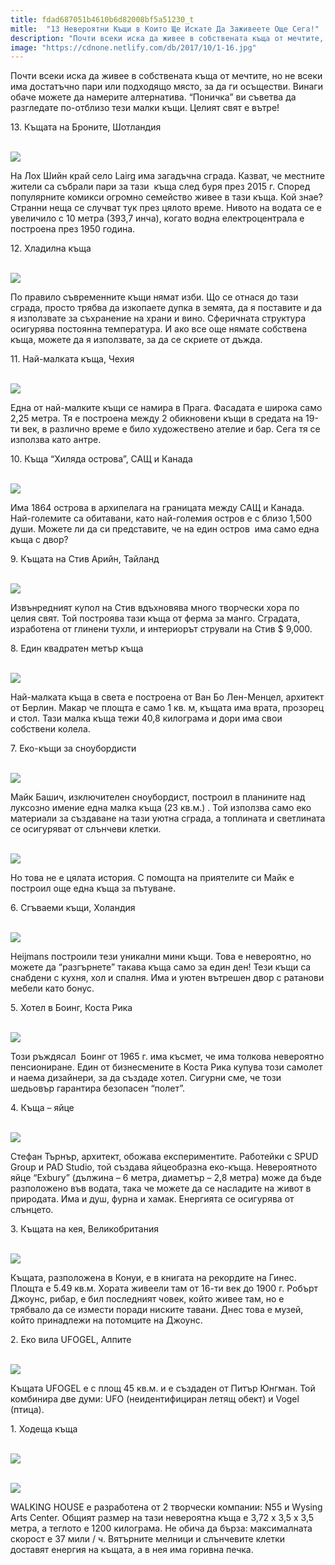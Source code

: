 ```yaml
---
title: fdad687051b4610b6d82008bf5a51230_t
mitle:  "13 Невероятни Къщи в Които Ще Искате Да Заживеете Още Сега!"
description: "Почти всеки иска да живее в собствената къща от мечтите, но не всеки има достатъчно пари или подходящо място, за да ги осъществи. Винаги обаче можете да намерите алт�"
image: "https://cdnone.netlify.com/db/2017/10/1-16.jpg"
---
```


 <p>Почти всеки иска да живее в собствената къща от мечтите, но не всеки има достатъчно пари или подходящо място, за да ги осъществи. Винаги обаче можете да намерите алтернатива. “Поничка” ви съветва да разгледате по-отблизо тези малки къщи. Целият свят е вътре!</p>      <p>13. Къщата на Броните, Шотландия</p> <p> <br/><img src="https://cdnone.netlify.com/db/2017/10/1-16.jpg"/><br/></p> <p>На Лох Шийн край село Lairg има загадъчна сграда. Казват, че местните жители са събрали пари за тази  къща след буря през 2015 г. Според популярните комикси огромно семейство живее в тази къща. Кой знае? Странни неща се случват тук през цялото време. Нивото на водата се е увеличило с 10 метра (393,7 инча), когато водна електроцентрала е построена през 1950 година.</p>      <p>12. Хладилна къща</p> <p> <br/><img src="https://cdnone.netlify.com/db/2017/10/2-16.jpg"/><br/></p> <p>По правило съвременните къщи нямат изби. Що се отнася до тази сграда, просто трябва да изкопаете дупка в земята, да я поставите и да я използвате за съхранение на храни и вино. Сферичната структура осигурява постоянна температура. И ако все още нямате собствена къща, можете да я използвате, за да се скриете от дъжда.</p> <p>11. Най-малката къща, Чехия</p>      <p> <br/><img src="https://cdnone.netlify.com/db/2017/10/3-16.jpg"/><br/></p> <p>Една от най-малките къщи се намира в Прага. Фасадата е широка само 2,25 метра. Тя е построена между 2 обикновени къщи в средата на 19-ти век, в различно време е било художествено ателие и бар. Сега тя се използва като антре.</p> <p>10. Къща “Хиляда острова”, САЩ и Канада</p> <p> <br/><img src="https://cdnone.netlify.com/db/2017/10/4-17.jpg"/><br/></p> <p>Има 1864 острова в архипелага на границата между САЩ и Канада. Най-големите са обитавани, като най-големия остров е с близо 1,500 души. Можете ли да си представите, че на един остров  има само една къща с двор?</p> <p>9. Къщата на Стив Арийн, Тайланд</p>      <p> <br/><img src="https://cdnone.netlify.com/db/2017/10/5-13.jpg"/><br/></p> <p>Извънредният купол на Стив вдъхновява много творчески хора по целия свят. Той построява тази къща от ферма за манго. Сградата, изработена от глинени тухли, и интериорът стрували на Стив $ 9,000.</p> <p>8. Един квадратен метър къща</p> <p> <br/><img src="https://cdnone.netlify.com/db/2017/10/6-14.jpg"/><br/></p>      <p>Най-малката къща в света е построена от Ван Бо Лен-Менцел, архитект от Берлин. Макар че площта е само 1 кв. м, къщата има врата, прозорец и стол. Тази малка къща тежи 40,8 килограма и дори има свои собствени колела.</p> <p>7. Еко-къщи за сноубордисти</p> <p> <br/><img src="https://cdnone.netlify.com/db/2017/10/7-14.jpg"/><br/></p> <p>Майк Башич, изключителен сноубордист, построил в планините над луксозно имение една малка къща (23 кв.м.) . Той използва само еко материали за създаване на тази уютна сграда, а топлината и светлината се осигуряват от слънчеви клетки.</p> <p> <br/><img src="https://cdnone.netlify.com/db/2017/10/8-15.jpg"/><br/></p> <p>Но това не е цялата история. С помощта на приятелите си Майк е построил още една къща за пътуване.</p> <p>6. Сгъваеми къщи, Холандия</p> <p> <br/><img src="https://cdnone.netlify.com/db/2017/10/9-12.jpg"/><br/></p> <p>Heijmans построили тези уникални мини къщи. Това е невероятно, но можете да “разгърнете” такава къща само за един ден! Тези къщи са снабдени с кухня, хол и спалня. Има и уютен вътрешен двор с ратанови мебели като бонус.</p> <p>5. Хотел в Боинг, Коста Рика</p> <p> <br/><img src="https://cdnone.netlify.com/db/2017/10/10-14.jpg"/><br/></p> <p>Този ръждясал  Боинг от 1965 г. има късмет, че има толкова невероятно пенсиониране. Един от бизнесмените в Коста Рика купува този самолет и наема дизайнери, за да създаде хотел. Сигурни сме, че този шедьовър гарантира безопасен “полет”.</p> <p>4. Къща – яйце</p> <p> <br/><img src="https://cdnone.netlify.com/db/2017/10/11-10.jpg"/><br/></p> <p>Стефан Търнър, архитект, обожава експериментите. Работейки с SPUD Group и PAD Studio, той създава яйцеобразна еко-къща. Невероятното яйце “Exbury” (дължина – 6 метра, диаметър – 2,8 метра) може да бъде разположено във водата, така че можете да се насладите на живот в природата. Има и душ, фурна и хамак. Енергията се осигурява от слънцето.</p> <p>3. Къщата на кея, Великобритания</p> <p> <br/><img src="https://cdnone.netlify.com/db/2017/10/12-11.jpg"/><br/></p> <p>Къщата, разположена в Конуи, е в книгата на рекордите на Гинес. Площта е 5.49 кв.м. Хората живеели там от 16-ти век до 1900 г. Робърт Джоунс, рибар, е бил последният човек, който живее там, но е трябвало да се измести поради ниските тавани. Днес това е музей, който принадлежи на потомците на Джоунс.</p> <p>2. Еко вила UFOGEL, Алпите</p> <p> <br/><img src="https://cdnone.netlify.com/db/2017/10/13-10.jpg"/><br/></p> <p>Къщата UFOGEL е с площ 45 кв.м. и е създаден от Питър Юнгман. Той комбинира две думи: UFO (неидентифициран летящ обект) и Vogel (птица).</p> <p>1. Ходеща къща</p> <p> <br/><img src="https://cdnone.netlify.com/db/2017/10/14-20.jpg"/><br/></p> <p> <br/><img src="https://cdnone.netlify.com/db/2017/10/15-1.gif"/></p> <p>WALKING HOUSE е разработена от 2 творчески компании: N55 и Wysing Arts Center. Общият размер на тази невероятна къща е 3,72 х 3,5 х 3,5 метра, а теглото е 1200 килограма. Не обича да бърза: максималната скорост е 37 мили / ч. Вятърните мелници и слънчевите клетки доставят енергия на къщата, а в нея има горивна печка.</p>       